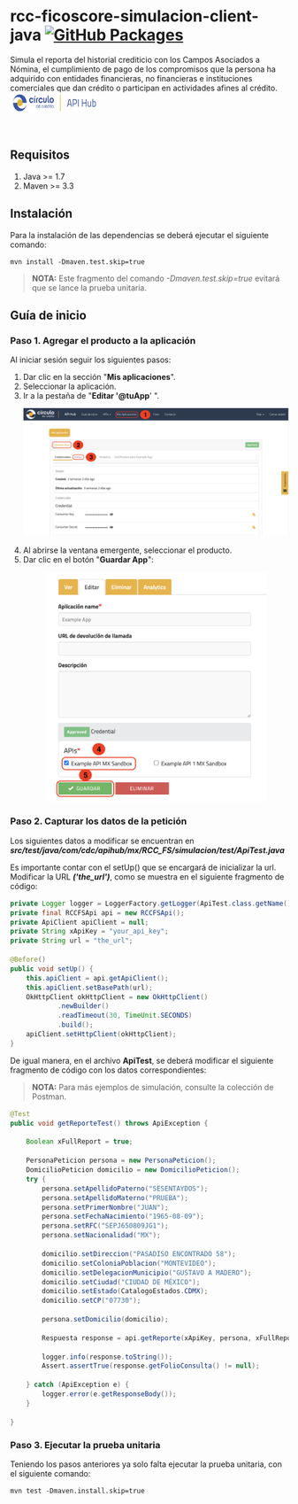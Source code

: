 # rcc-ficoscore-simulacion-client-java [![GitHub Packages](https://img.shields.io/badge/Maven&nbsp;package-Last&nbsp;version-lemon)](https://github.com/orgs/APIHub-CdC/packages?repo_name=rcc-ficoscore-simulacion-client-java) 

Simula el reporta del historial crediticio con los Campos Asociados a Nómina, el cumplimiento de pago de los compromisos que la persona ha adquirido con entidades financieras, no financieras e instituciones comerciales que dan crédito o participan en actividades afines al crédito.<br/><img src='https://github.com/APIHub-CdC/imagenes-cdc/blob/master/circulo_de_credito-apihub.png' height='37' width='160'/></p><br/>

## Requisitos

1. Java >= 1.7
2. Maven >= 3.3

## Instalación

Para la instalación de las dependencias se deberá ejecutar el siguiente comando:

```shell
mvn install -Dmaven.test.skip=true
```

> **NOTA:** Este fragmento del comando *-Dmaven.test.skip=true* evitará que se lance la prueba unitaria.


## Guía de inicio

### Paso 1. Agregar el producto a la aplicación

Al iniciar sesión seguir los siguientes pasos:

 1. Dar clic en la sección "**Mis aplicaciones**".
 2. Seleccionar la aplicación.
 3. Ir a la pestaña de "**Editar '@tuApp**' ".
    <p align="center">
      <img src="https://github.com/APIHub-CdC/imagenes-cdc/blob/master/edit_applications.jpg" width="900">
    </p>
 4. Al abrirse la ventana emergente, seleccionar el producto.
 5. Dar clic en el botón "**Guardar App**":
    <p align="center">
      <img src="https://github.com/APIHub-CdC/imagenes-cdc/blob/master/selected_product.jpg" width="400">
    </p>

### Paso 2. Capturar los datos de la petición

Los siguientes datos a modificar se encuentran en ***src/test/java/com/cdc/apihub/mx/RCC_FS/simulacion/test/ApiTest.java***

Es importante contar con el setUp() que se encargará de inicializar la url. Modificar la URL ***('the_url')***, como se muestra en el siguiente fragmento de código:

```java
private Logger logger = LoggerFactory.getLogger(ApiTest.class.getName());
private final RCCFSApi api = new RCCFSApi();
private ApiClient apiClient = null;
private String xApiKey = "your_api_key";
private String url = "the_url";

@Before()
public void setUp() {
	this.apiClient = api.getApiClient();
	this.apiClient.setBasePath(url);
	OkHttpClient okHttpClient = new OkHttpClient()
			.newBuilder()
            .readTimeout(30, TimeUnit.SECONDS)
            .build();
	apiClient.setHttpClient(okHttpClient);
}
```

De igual manera, en el archivo **ApiTest**, se deberá modificar el siguiente fragmento de código con los datos correspondientes:

> **NOTA:** Para más ejemplos de simulación, consulte la colección de Postman.

```java
@Test
public void getReporteTest() throws ApiException {

	Boolean xFullReport = true;

	PersonaPeticion persona = new PersonaPeticion();
	DomicilioPeticion domicilio = new DomicilioPeticion();
	try {
		persona.setApellidoPaterno("SESENTAYDOS");
		persona.setApellidoMaterno("PRUEBA");
		persona.setPrimerNombre("JUAN");
		persona.setFechaNacimiento("1965-08-09");
		persona.setRFC("SEPJ650809JG1");
		persona.setNacionalidad("MX");

		domicilio.setDireccion("PASADISO ENCONTRADO 58");
		domicilio.setColoniaPoblacion("MONTEVIDEO");
		domicilio.setDelegacionMunicipio("GUSTAVO A MADERO");
		domicilio.setCiudad("CIUDAD DE MÉXICO");
		domicilio.setEstado(CatalogoEstados.CDMX);
		domicilio.setCP("07730");

		persona.setDomicilio(domicilio);

		Respuesta response = api.getReporte(xApiKey, persona, xFullReport);

		logger.info(response.toString());
		Assert.assertTrue(response.getFolioConsulta() != null);
		
	} catch (ApiException e) {
		logger.error(e.getResponseBody());
	}

}
```

### Paso 3. Ejecutar la prueba unitaria

Teniendo los pasos anteriores ya solo falta ejecutar la prueba unitaria, con el siguiente comando:

```shell
mvn test -Dmaven.install.skip=true
```
